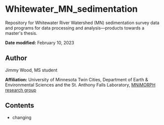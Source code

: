 # Whitewater_MN_sedimentation
Repository for Whitewater River Watershed (MN) sedimentation survey data and programs for data processing and analysis—products towards a master's thesis. 

**Date modified:** February 10, 2023

## Author
Jimmy Wood, MS student

**Affiliation:** University of Minnesota Twin Cities, Department of Earth & Environmental Sciences and the St. Anthony Falls Laboratory, [MNiMORPH research group](https://mnimorph.science)

## Contents
- changing 